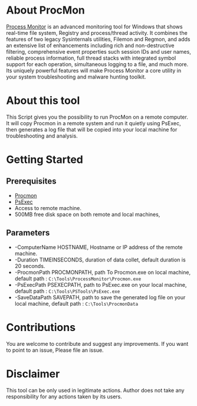 # About ProcMon

[Process Monitor](https://docs.microsoft.com/en-us/sysinternals/downloads/procmon) is an advanced monitoring tool for Windows that shows real-time file system, Registry and process/thread activity. It combines the features of two legacy Sysinternals utilities, Filemon and Regmon, and adds an extensive list of enhancements including rich and non-destructive filtering, comprehensive event properties such session IDs and user names, reliable process information, full thread stacks with integrated symbol support for each operation, simultaneous logging to a file, and much more. Its uniquely powerful features will make Process Monitor a core utility in your system troubleshooting and malware hunting toolkit.

# About this tool

This Script gives you the possibility to run ProcMon on a remote computer.
It will copy Procmon in a remote system and run it quietly using PsExec, then generates a log file that will be copied into your local machine for troubleshooting and analysis.

# Getting Started

## Prerequisites

* [Procmon](https://docs.microsoft.com/en-us/sysinternals/downloads/procmon)
* [PsExec](https://docs.microsoft.com/en-us/sysinternals/downloads/psexec)
* Access to remote machine.
* 500MB free disk space on both remote and local machines,

## Parameters

* -ComputerName HOSTNAME, Hostname or IP address of the remote machine.
* -Duration TIMEINSECONDS, duration of data collet, default duration is 20 seconds.
* -ProcmonPath PROCMONPATH, path To Procmon.exe on local machine, default path :  ```C:\Tools\ProcessMonitor\Procmon.exe```
* -PsExecPath PSEXECPATH, path to PsExec.exe on your local machine, default path :  ```C:\Tools\PSTools\PsExec.exe ```
* -SaveDataPath SAVEPATH, path to save the generated log file on your local machine, default path :  ```C:\Tools\ProcmonData```

# Contributions
You are welcome to contribute and suggest any improvements. If you want to point to an issue, Please file an issue.

# Disclaimer
This tool can be only used in legitimate actions.
Author does not take any responsibility for any actions taken by its users.
